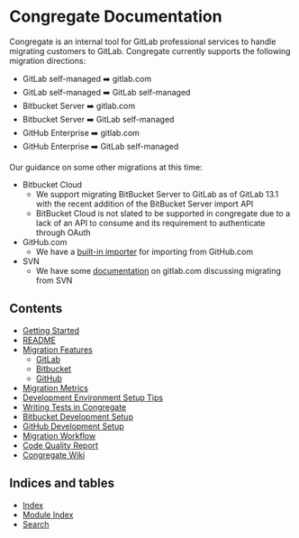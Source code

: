 # Congregate Documentation

Congregate is an internal tool for GitLab professional services to handle migrating customers to GitLab. Congregate currently supports the following migration directions:

* GitLab self-managed :arrow_right: gitlab.com
* GitLab self-managed :arrow_right: GitLab self-managed
* Bitbucket Server :arrow_right: gitlab.com
* Bitbucket Server :arrow_right: GitLab self-managed
* GitHub Enterprise :arrow_right: gitlab.com
* GitHub Enterprise :arrow_right: GitLab self-managed

Our guidance on some other migrations at this time:

* Bitbucket Cloud
  * We support migrating BitBucket Server to GitLab as of GitLab 13.1 with the recent addition of the BitBucket Server import API
  * BitBucket Cloud is not slated to be supported in congregate due to a lack of an API to consume and its requirement to authenticate through OAuth
* GitHub.com
  * We have a [built-in importer](https://docs.gitlab.com/ee/user/project/import/github.html) for importing from GitHub.com
* SVN
  * We have some [documentation](https://docs.gitlab.com/ee/user/project/import/svn.html) on gitlab.com discussing migrating from SVN

## Contents

* [Getting Started](static_docs/setup.md)
* [README](static_docs/readme.md)
* [Migration Features](static_docs/migration-features.md)
  * [GitLab](static_docs/gitlab-migration-features-matrix.md)
  * [Bitbucket](static_docs/bitbucket-migration-features-matrix.md)
  * [GitHub](static_docs/github-migration-features-matrix.md)
* [Migration Metrics](static_docs/migration-metrics.md)
* [Development Environment Setup Tips](static_docs/local-development.md)
* [Writing Tests in Congregate](static_docs/writing-tests.md)
* [Bitbucket Development Setup](static_docs/bitbucket-development-setup.md)
* [GitHub Development Setup](static_docs/github-development-setup.md)
* [Migration Workflow](static_docs/workflow.md)
* [Code Quality Report](static_docs/code-quality.md)
* [Congregate Wiki](https://gitlab.com/gitlab-com/customer-success/professional-services-group/global-practice-development/migration/congregate/-/wikis/home)

## Indices and tables

* [Index](genindex)
* [Module Index](modindex)
* [Search](search)
